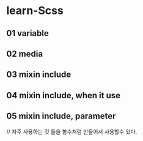 # learn-Scss

## 01 variable

## 02 media

## 03 mixin include

## 04 mixin include, when it use

## 05 mixin include, parameter

// 자주 사용하는 것 들을 함수처럼 만들어서 사용할수 있다.
